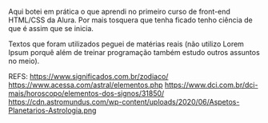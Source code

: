 Aqui botei em prática o que aprendi no primeiro curso de front-end HTML/CSS da Alura.
Por mais tosquera que tenha ficado tenho ciência de que é assim que se inicia.

Textos que foram utilizados peguei de matérias reais (não utilizo Lorem Ipsum porquê além de treinar programação também estudo outros assuntos no meio).

REFS:
https://www.significados.com.br/zodiaco/
https://www.acessa.com/astral/elementos.php
https://www.dci.com.br/dci-mais/horoscopo/elementos-dos-signos/31850/
https://cdn.astromundus.com/wp-content/uploads/2020/06/Aspetos-Planetarios-Astrologia.png